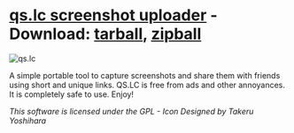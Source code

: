 [qs.lc screenshot uploader]("qs.lc") - Download: [tarball]("https://api.github.com/repos/qaisjp/qs.lc/tarball"), [zipball]("https://api.github.com/repos/qaisjp/qs.lc/zipball")
=========================

![qs.lc](http://qs.lc/s/img/image_slide2.png)


A simple portable tool to capture screenshots and share them with friends using short and unique links. QS.LC is free from ads and other annoyances.
It is completely safe to use. Enjoy!


*This software is licensed under the GPL - Icon Designed by Takeru Yoshihara*

